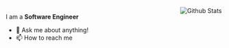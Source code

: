 <img align="right" src="https://github-readme-stats.vercel.app/api?username=DDoS000&show_icons=true" alt="Github Stats" />

I am a <b>Software Engineer</b>

- 💬 Ask me about anything!
- 📫 How to reach me
